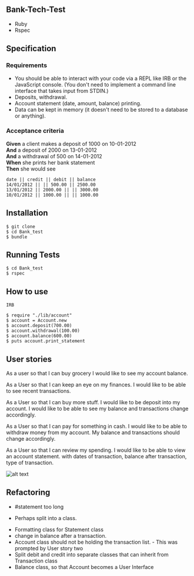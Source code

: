 Bank-Tech-Test
-----------

* Ruby 
* Rspec

## Specification

### Requirements

* You should be able to interact with your code via a REPL like IRB or the JavaScript console.  (You don't need to implement a command line interface that takes input from STDIN.)
* Deposits, withdrawal.
* Account statement (date, amount, balance) printing.
* Data can be kept in memory (it doesn't need to be stored to a database or anything).

### Acceptance criteria

**Given** a client makes a deposit of 1000 on 10-01-2012  
**And** a deposit of 2000 on 13-01-2012  
**And** a withdrawal of 500 on 14-01-2012  
**When** she prints her bank statement  
**Then** she would see

```
date || credit || debit || balance
14/01/2012 || || 500.00 || 2500.00
13/01/2012 || 2000.00 || || 3000.00
10/01/2012 || 1000.00 || || 1000.00
```

Installation
---------

```
$ git clone 
$ cd Bank_test
$ bundle
```

Running Tests
-------

```
$ cd Bank_test
$ rspec
```

How to use
-------

```
IRB

$ require "./lib/account"
$ account = Account.new
$ account.deposit(700.00)
$ account.withdrawal(100.00)
$ account.balance(600.00)
$ puts account.print_statement

```

User stories
-----------

As a user so that I can buy grocery
I would like to see my account balance.

As a User so that I can keep an eye on my finances.
I would like to be able to see recent transactions.

As a User so that I can buy more stuff.
I would like to be deposit into my account.
I would like to be able to see my balance and transactions change accordingly.

As a User so that I can pay for something in cash.
I would like to be able to withdraw money from my account.
My balance and transactions should change accordingly.


As a User so that I can review my spending.
I would like to be able to view an account statement.
with dates of transaction, balance after transaction, type of transaction.

![alt text](https://i.imgur.com/cWywyiH.png)


Refactoring 
----------

* #statement too long
 - Perhaps split into a class.
* Formatting class for Statement class
* change in balance after a transaction.
* Account class should not be holding the transaction list. - This was prompted by User story two
* Split debit and credit into separate classes that can inherit from Transaction class
* Balance class, so that Account becomes a User Interface 
















